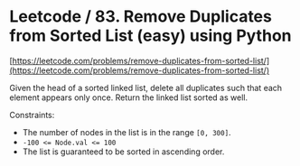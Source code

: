 # Leetcode / 83. Remove Duplicates from Sorted List (easy) using Python

[https://leetcode.com/problems/remove-duplicates-from-sorted-list/](https://leetcode.com/problems/remove-duplicates-from-sorted-list/)

Given the head of a sorted linked list, delete all duplicates such that each element appears only once. Return the linked list sorted as well.

Constraints:

- The number of nodes in the list is in the range `[0, 300]`.
- `-100 <= Node.val <= 100`
- The list is guaranteed to be sorted in ascending order.
